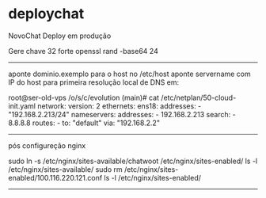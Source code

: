 # deploychat
NovoChat Deploy em produção

Gere chave 32 forte
openssl rand -base64 24
__________________
aponte dominio.exemplo para o host no /etc/host
aponte servername com IP do host para primeira resolução local de DNS em:

root@ser-old-vps /o/s/c/evolution (main)# cat /etc/netplan/50-cloud-init.yaml 
network:
  version: 2
  ethernets:
    ens18:
      addresses:
      - "192.168.2.213/24"
      nameservers:
        addresses:
        - 192.168.2.213
        search:
        - 8.8.8.8
      routes:
      - to: "default"
        via: "192.168.2.2"
        
__________________
pós configureção nginx

sudo ln -s /etc/nginx/sites-available/chatwoot /etc/nginx/sites-enabled/
ls -l /etc/nginx/sites-available/
sudo rm /etc/nginx/sites-enabled/100.116.220.121.conf
ls -l /etc/nginx/sites-enabled/
___________________
